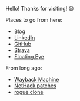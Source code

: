 Hello! Thanks for visiting! 😃



Places to go from here:
* [Blog](https://mlehotay.github.io/blog/)
* [LinkedIn](https://www.linkedin.com/in/mlehotay/)
* [GitHub](https://github.com/mlehotay)
* [Strava](https://www.strava.com/athletes/)
* [Floating Eye](http://www.floatingeye.net/)



From long ago:
* [Wayback Machine](https://web.archive.org/web/20050419172530/http://michael.lehotay.com/)
* [NetHack patches](https://bilious.alt.org/?search&searchbar=lehotay)
* [rogue clone](http://rogueclone.sourceforge.net/)
